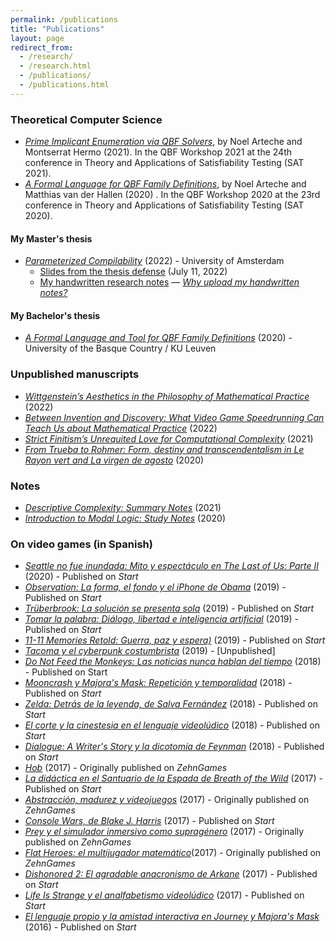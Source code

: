 ```yaml
---
permalink: /publications
title: "Publications"
layout: page
redirect_from: 
  - /research/
  - /research.html
  - /publications/
  - /publications.html
---
```


### Theoretical Computer Science

&NewLine;

- [*Prime Implicant Enumeration via QBF Solvers*](https://narteche.github.io/files/papers/Prime%20Implicant%20Enumeration%20via%20QBF%20Solvers%20%5BNoel%20Arteche%2C%20Montserrat%20Hermo%5D.pdf), by Noel Arteche and Montserrat Hermo (2021). In the QBF Workshop 2021 at the 24th conference in Theory and Applications of Satisfiability Testing (SAT 2021).
- [*A Formal Language for QBF Family Definitions*](https://narteche.github.io/files/papers/A%20Formal%20Language%20for%20QBF%20Family%20Definitions%20%5BArteche%2C%20van%20der%20Hallen%5D.pdf), by Noel Arteche and Matthias van der Hallen (2020) . In the QBF Workshop 2020 at the 23rd conference in Theory and Applications of Satisfiability Testing (SAT 2020).

#### My Master's thesis

- [*Parameterized Compilability*](https://eprints.illc.uva.nl/id/eprint/2210/1/MoL-2022-11.text.pdf) (2022) - University of Amsterdam
  - [Slides from the thesis defense](https://narteche.github.io/files/slides/MoL%20Thesis%20Defense%20-%20Slides.pdf) (July 11, 2022)
  - [My handwritten research notes](https://drive.google.com/file/d/1GN1zJbU4dwtxafvQE0wrRLFaBn9zXkJL/view) — [_Why upload my handwritten notes?_](https://narteche.github.io/why_upload)

#### My Bachelor's thesis

- [*A Formal Language and Tool for QBF Family Definitions*](https://narteche.github.io/files/others/A%20Formal%20Language%20and%20Tool%20for%20QBF%20Family%20Definitions%20%5BNoel%20Arteche%20-%20BSc%20Thesis%20text%5D.pdf) (2020) - University of the Basque Country / KU Leuven

### Unpublished manuscripts   
  

- [_Wittgenstein’s Aesthetics in the Philosophy of Mathematical Practice_](https://narteche.github.io/files/manuscripts/Wittgenstein's%20Aesthetics%20in%20the%20Philosophy%20of%20Mathematical%20Practice%20%5BNoel%20Arteche%5D.pdf) (2022)
- [_Between Invention and Discovery: What Video Game Speedrunning Can Teach Us about Mathematical Practice_](https://narteche.github.io/files/manuscripts/Between%20Invention%20and%20Discovery:%20What%20Video%20Game%20Speedrunning%20Can%20Teach%20Us%20about%20Mathematical%20Practice%20%5BNoel%20Arteche%5D.pdf) (2022)
- [_Strict Finitism’s Unrequited Love for Computational Complexity_](https://narteche.github.io/files/manuscripts/Strict%20Finitism's%20Unrequited%20Love%20for%20Computational%20Complexity%20%5BNoel%20Arteche%5D.pdf) (2021)
- [_From Trueba to Rohmer: Form, destiny and transcendentalism in Le Rayon vert and La virgen de agosto_](https://drive.google.com/file/d/1kfl8dLLv7odEvrmBCMQB14PPwOnafO9C/view) (2020)

### Notes
- [_Descriptive Complexity: Summary Notes_](https://narteche.github.io/files/notes/Descriptive%20Complexity%20-%20Summary%20Notes.pdf) (2021)
- [_Introduction to Modal Logic: Study Notes_](https://narteche.github.io/files/notes/Introduction%20to%20Modal%20Logic%20-%20Study%20Notes.pdf) (2020)

### On video games (in Spanish)

- [_Seattle no fue inundada: Mito y espectáculo en The Last of Us: Parte II_](http://www.startvideojuegos.com/seattle-no-fue-inundada-mito-y-espectaculo-en-the-last-of-us-ii/) (2020) - Published on _Start_
- [_Observation: La forma, el fondo y el iPhone de Obama_](https://www.startvideojuegos.com/observation-la-forma-el-fondo-y-el-iphone-de-obama/) (2019) - Published on _Start_
- [_Trüberbrook: La solución se presenta sola_](https://www.startvideojuegos.com/truberbrook-la-solucion-se-presenta-sola/) (2019) - Published on _Start_
- [_Tomar la palabra: Diálogo, libertad e inteligencia artificial_](https://www.startvideojuegos.com/tomar-la-palabra-dialogo-libertad-e-inteligencia-artificial/) (2019) - Published on _Start_
- [_11-11 Memories Retold: Guerra, paz y espera)_](https://www.startvideojuegos.com/11-11-memories-retold-guerra-paz-y-espera/) (2019) - Published on _Start_
- [_Tacoma y el cyberpunk costumbrista_](https://narteche.github.io/files/others/zehngames/Tacoma%20y%20el%20cyberpunk%20constumbrista.pdf) (2019) - \[Unpublished\]
- [_Do Not Feed the Monkeys: Las noticias nunca hablan del tiempo_](https://www.startvideojuegos.com/do-not-feed-the-monkeys-las-noticias-nunca-hablan-del-tiempo/) (2018) - Published on Start
- [_Mooncrash y Majora's Mask: Repetición y temporalidad_](https://www.startvideojuegos.com/mooncrash-y-majorass-mask-repeticion-y-temporalidad/) (2018) - Published on _Start_
- [_Zelda: Detrás de la leyenda, de Salva Fernández_](https://www.startvideojuegos.com/zelda-detras-de-la-leyenda-de-salva-fernandez/) (2018) - Published on _Start_
- [_El corte y la cinestesia en el lenguaje videolúdico_](https://www.startvideojuegos.com/el-corte-y-la-cinestesia-en-el-lenguaje-videoludico/) (2018) - Published on _Start_
- [_Dialogue: A Writer's Story y la dicotomía de Feynman_](https://www.startvideojuegos.com/dialogue-a-writers-story-y-la-dicotomia-de-feynman/) (2018) - Published on _Start_
- [_Hob_](https://narteche.github.io/files/others/zehngames/Hob%20-%20Reseña.pdf) (2017) - Originally published on _ZehnGames_
- [_La didáctica en el Santuario de la Espada de Breath of the Wild_](https://www.startvideojuegos.com/la-didactica-en-el-santuario-de-la-espada-de-breath-of-the-wild/) (2017) - Published on _Start_
- [_Abstracción, madurez y videojuegos_](https://narteche.github.io/files/others/zehngames/Abtracción%2C%20madurez%20y%20videojuegos.pdf) (2017)  - Originally published on _ZehnGames_
- [_Console Wars, de Blake J. Harris_](https://www.startvideojuegos.com/console-wars-de-blake-j-harris/) (2017) - Published on _Start_
- [_Prey y el simulador inmersivo como supragénero_](https://narteche.github.io/files/others/zehngames/Prey%20y%20el%20simulador%20inmersivo%20como%20supragénero.pdf) (2017) - Originally published on _ZehnGames_
- [_Flat Heroes: el multijugador matemático_](https://narteche.github.io/files/others/zehngames/Flat%20Heroes_%20El%20multijugador%20matemático.pdf)(2017) - Originally published on _ZehnGames_
- [_Dishonored 2: El agradable anacronismo de Arkane_](https://www.startvideojuegos.com/dishonored-2-el-agradable-anacronismo/) (2017) - Published on _Start_
- [_Life Is Strange y el analfabetismo videolúdico_](https://www.startvideojuegos.com/life-is-strange-analfabetismo-videoludico/) (2017) - Published on _Start_
- [_El lenguaje propio y la amistad interactiva en Journey y Majora's Mask_](https://www.startvideojuegos.com/el-lenguaje-propio-y-la-amistad-interactiva-en-journey-y-majoras-mask/) (2016) - Published on _Start_
